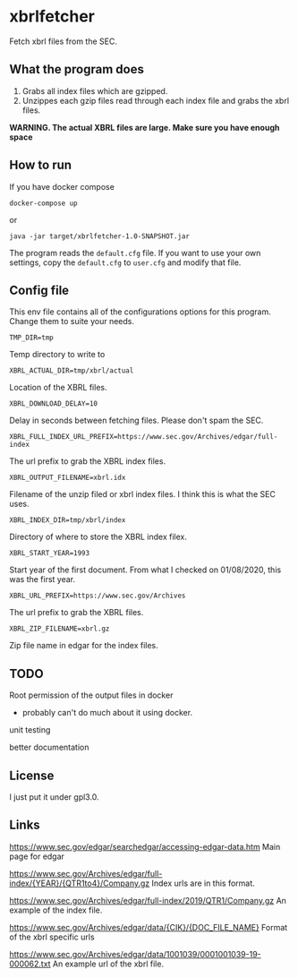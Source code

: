 # xbrlfetcher

Fetch xbrl files from the SEC.



## What the program does

1. Grabs all index files which are gzipped.
2. Unzippes each gzip files read through each index file and grabs the xbrl files.

**WARNING. The actual XBRL files are large. Make sure you have enough space**



## How to run

If you have docker compose

```
docker-compose up
```

or

```
java -jar target/xbrlfetcher-1.0-SNAPSHOT.jar
```

The program reads the `default.cfg` file. If you want to use your own settings, copy the `default.cfg` to `user.cfg` and modify that file.



## Config file

This env file contains all of the configurations options for this program.
Change them to suite your needs.

```
TMP_DIR=tmp
```
Temp directory to write to

```
XBRL_ACTUAL_DIR=tmp/xbrl/actual
```
Location of the XBRL files.

```
XBRL_DOWNLOAD_DELAY=10
```
Delay in seconds between fetching files.
Please don't spam the SEC.

```
XBRL_FULL_INDEX_URL_PREFIX=https://www.sec.gov/Archives/edgar/full-index
```
The url prefix to grab the XBRL index files.

```
XBRL_OUTPUT_FILENAME=xbrl.idx
```
Filename of the unzip filed or xbrl index files.
I think this is what the SEC uses.

```
XBRL_INDEX_DIR=tmp/xbrl/index
```
Directory of where to store the XBRL index filex.

```
XBRL_START_YEAR=1993
```
Start year of the first document.
From what I checked on 01/08/2020, this was the first year.

```
XBRL_URL_PREFIX=https://www.sec.gov/Archives
```
The url prefix to grab the XBRL files.

```
XBRL_ZIP_FILENAME=xbrl.gz
```
Zip file name in edgar for the index files.



## TODO

Root permission of the output files in docker
- probably can't do much about it using docker.


unit testing

better documentation



## License

I just put it under gpl3.0.


## Links

https://www.sec.gov/edgar/searchedgar/accessing-edgar-data.htm
Main page for edgar

https://www.sec.gov/Archives/edgar/full-index/{YEAR}/{QTR1to4}/Company.gz
Index urls are in this format.

https://www.sec.gov/Archives/edgar/full-index/2019/QTR1/Company.gz
An example of the index file.

https://www.sec.gov/Archives/edgar/data/{CIK}/{DOC_FILE_NAME}
Format of the xbrl specific urls

https://www.sec.gov/Archives/edgar/data/1001039/0001001039-19-000062.txt
An example url of the xbrl file.